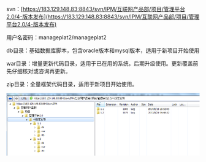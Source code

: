 svn：[https://183.129.148.83:8843/svn/IPM/互联网产品部/项目/管理平台2.0/4-版本发布](https://183.129.148.83:8843/svn/IPM/互联网产品部/项目/管理平台2.0/4-版本发布)

用户名密码：manageplat2/manageplat2

db目录：基础数据库脚本，包含oracle版本和mysql版本，适用于新项目开始使用

war目录：增量更新代码目录，适用于已在用的系统，后期升级使用。更新覆盖前先仔细核对或咨询再更新。

zip目录：全量框架代码目录，适用于新项目开始使用。

![](/assets/code_download.png)

